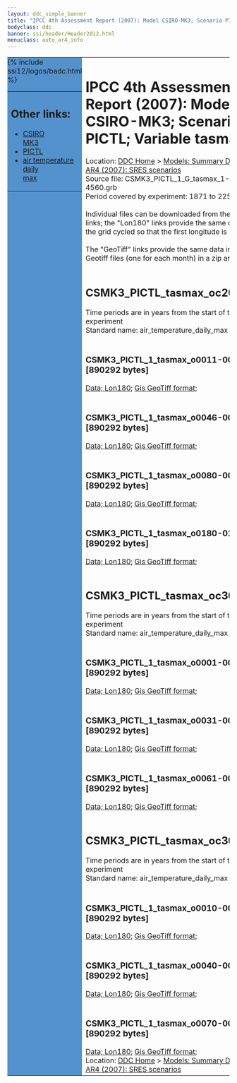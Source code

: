 ```yaml
---
layout: ddc_simple_banner
title: "IPCC 4th Assessment Report (2007): Model CSIRO-MK3; Scenario PICTL; Variable tasmax"
bodyclass: ddc
banner: ssi/header/Header2012.html
menuclass: auto_ar4_info
---
```



<table width="100%" border="0" cellspacing="0" cellpadding="0" style="border-collapse: collapse;">
<tr style="margin:0;padding:0;border:0;">
<td style="margin:0;padding:0;border:0;height:1pt;width:150pt;background:#5492CD;" valign="top" >

<div id="lh-col2" class="auto_ar4_info">
<table class="menumain" bgcolor="#5492CD" cellspacing="0" width="100%" border="0">
<tr><td>
<h2> Other links:</h2>
<ul>
<li><a href="/auto/ar4/model-CSIRO-MK3.html">CSIRO<br/>MK3</a></li>
<li><a href="/auto/ar4/scenario-PICTL.html">PICTL</a></li>
<li><a href="/auto/ar4/var-air_temperature_daily_max.html">air temperature daily<br/> max</a></li>
</ul>
</td></tr>
{% include ssi12/logos/badc.html %}
</table>
</div>
</td>
<td><h1>IPCC 4th Assessment Report (2007): Model CSIRO-MK3; Scenario PICTL; Variable tasmax</h1>

<!-- Breadcrumb1 -->
<div id="breadcrumb1" align="left">
Location: <a href="/index.html">DDC Home</a> > <a href="/sim/gcm_clim/">Models: Summary Data</a>
> <a href="/sim/gcm_clim/SRES_AR4/index.html">AR4 (2007): SRES scenarios</a>
</div>
<!-- End of Breadcrumb1 -->Source file: CSMK3_PICTL_1_G_tasmax_1-4560.grb
<br/>
Period covered by experiment: 1871 to 2250<br/>
<br/>Individual files can be downloaded from the "data" links; the "Lon180" links provide the same data
         with the grid cycled so that the first longitude is 180W<br/>
<br/>The "GeoTiff" links provide the same data in 12 Geotiff files (one for each month)
          in a zip archive<br/>
<br/><h2>CSMK3_PICTL_tasmax_oc20x.tar</h2>
Time periods are in years from the start of the experiment<br/>
Standard name: air_temperature_daily_max<br>
<br/><h3>CSMK3_PICTL_1_tasmax_o0011-0030.nc [890292 bytes]</h3>
<a href="/cgi-bin/downl/ar4_nc/tasmax/CSMK3_PICTL_1_tasmax_o0011-0030.nc">Data; </a><a href="/cgi-bin/downl/ar4_nc/tasmax/CSMK3_PICTL_1_tasmax_o0011-0030.cyto180.nc"> Lon180</a>; <a href="/cgi-bin/downl/ar4_tif/tasmax/CSMK3_PICTL_1_tasmax_o0011-0030.zip">Gis GeoTiff format; </a><br/>
<br/><h3>CSMK3_PICTL_1_tasmax_o0046-0065.nc [890292 bytes]</h3>
<a href="/cgi-bin/downl/ar4_nc/tasmax/CSMK3_PICTL_1_tasmax_o0046-0065.nc">Data; </a><a href="/cgi-bin/downl/ar4_nc/tasmax/CSMK3_PICTL_1_tasmax_o0046-0065.cyto180.nc"> Lon180</a>; <a href="/cgi-bin/downl/ar4_tif/tasmax/CSMK3_PICTL_1_tasmax_o0046-0065.zip">Gis GeoTiff format; </a><br/>
<br/><h3>CSMK3_PICTL_1_tasmax_o0080-0099.nc [890292 bytes]</h3>
<a href="/cgi-bin/downl/ar4_nc/tasmax/CSMK3_PICTL_1_tasmax_o0080-0099.nc">Data; </a><a href="/cgi-bin/downl/ar4_nc/tasmax/CSMK3_PICTL_1_tasmax_o0080-0099.cyto180.nc"> Lon180</a>; <a href="/cgi-bin/downl/ar4_tif/tasmax/CSMK3_PICTL_1_tasmax_o0080-0099.zip">Gis GeoTiff format; </a><br/>
<br/><h3>CSMK3_PICTL_1_tasmax_o0180-0199.nc [890292 bytes]</h3>
<a href="/cgi-bin/downl/ar4_nc/tasmax/CSMK3_PICTL_1_tasmax_o0180-0199.nc">Data; </a><a href="/cgi-bin/downl/ar4_nc/tasmax/CSMK3_PICTL_1_tasmax_o0180-0199.cyto180.nc"> Lon180</a>; <a href="/cgi-bin/downl/ar4_tif/tasmax/CSMK3_PICTL_1_tasmax_o0180-0199.zip">Gis GeoTiff format; </a><br/>
<br/><h2>CSMK3_PICTL_tasmax_oc30a.tar</h2>
Time periods are in years from the start of the experiment<br/>
Standard name: air_temperature_daily_max<br>
<br/><h3>CSMK3_PICTL_1_tasmax_o0001-0030.nc [890292 bytes]</h3>
<a href="/cgi-bin/downl/ar4_nc/tasmax/CSMK3_PICTL_1_tasmax_o0001-0030.nc">Data; </a><a href="/cgi-bin/downl/ar4_nc/tasmax/CSMK3_PICTL_1_tasmax_o0001-0030.cyto180.nc"> Lon180</a>; <a href="/cgi-bin/downl/ar4_tif/tasmax/CSMK3_PICTL_1_tasmax_o0001-0030.zip">Gis GeoTiff format; </a><br/>
<br/><h3>CSMK3_PICTL_1_tasmax_o0031-0060.nc [890292 bytes]</h3>
<a href="/cgi-bin/downl/ar4_nc/tasmax/CSMK3_PICTL_1_tasmax_o0031-0060.nc">Data; </a><a href="/cgi-bin/downl/ar4_nc/tasmax/CSMK3_PICTL_1_tasmax_o0031-0060.cyto180.nc"> Lon180</a>; <a href="/cgi-bin/downl/ar4_tif/tasmax/CSMK3_PICTL_1_tasmax_o0031-0060.zip">Gis GeoTiff format; </a><br/>
<br/><h3>CSMK3_PICTL_1_tasmax_o0061-0090.nc [890292 bytes]</h3>
<a href="/cgi-bin/downl/ar4_nc/tasmax/CSMK3_PICTL_1_tasmax_o0061-0090.nc">Data; </a><a href="/cgi-bin/downl/ar4_nc/tasmax/CSMK3_PICTL_1_tasmax_o0061-0090.cyto180.nc"> Lon180</a>; <a href="/cgi-bin/downl/ar4_tif/tasmax/CSMK3_PICTL_1_tasmax_o0061-0090.zip">Gis GeoTiff format; </a><br/>
<br/><h2>CSMK3_PICTL_tasmax_oc30b.tar</h2>
Time periods are in years from the start of the experiment<br/>
Standard name: air_temperature_daily_max<br>
<br/><h3>CSMK3_PICTL_1_tasmax_o0010-0039.nc [890292 bytes]</h3>
<a href="/cgi-bin/downl/ar4_nc/tasmax/CSMK3_PICTL_1_tasmax_o0010-0039.nc">Data; </a><a href="/cgi-bin/downl/ar4_nc/tasmax/CSMK3_PICTL_1_tasmax_o0010-0039.cyto180.nc"> Lon180</a>; <a href="/cgi-bin/downl/ar4_tif/tasmax/CSMK3_PICTL_1_tasmax_o0010-0039.zip">Gis GeoTiff format; </a><br/>
<br/><h3>CSMK3_PICTL_1_tasmax_o0040-0069.nc [890292 bytes]</h3>
<a href="/cgi-bin/downl/ar4_nc/tasmax/CSMK3_PICTL_1_tasmax_o0040-0069.nc">Data; </a><a href="/cgi-bin/downl/ar4_nc/tasmax/CSMK3_PICTL_1_tasmax_o0040-0069.cyto180.nc"> Lon180</a>; <a href="/cgi-bin/downl/ar4_tif/tasmax/CSMK3_PICTL_1_tasmax_o0040-0069.zip">Gis GeoTiff format; </a><br/>
<br/><h3>CSMK3_PICTL_1_tasmax_o0070-0099.nc [890292 bytes]</h3>
<a href="/cgi-bin/downl/ar4_nc/tasmax/CSMK3_PICTL_1_tasmax_o0070-0099.nc">Data; </a><a href="/cgi-bin/downl/ar4_nc/tasmax/CSMK3_PICTL_1_tasmax_o0070-0099.cyto180.nc"> Lon180</a>; <a href="/cgi-bin/downl/ar4_tif/tasmax/CSMK3_PICTL_1_tasmax_o0070-0099.zip">Gis GeoTiff format; </a><br/>
<!-- Breadcrumb2 -->
<div id="breadcrumb2" align="left">
Location: <a href="/index.html">DDC Home</a> > <a href="/sim/gcm_clim/">Models: Summary Data</a>
> <a href="/sim/gcm_clim/SRES_AR4/index.html">AR4 (2007): SRES scenarios</a>
</div>
<!-- End of Breadcrumb2 --></td></tr></table>
